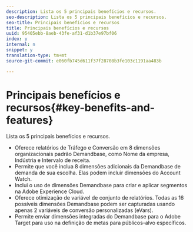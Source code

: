 ```yaml
---
description: Lista os 5 principais benefícios e recursos.
seo-description: Lista os 5 principais benefícios e recursos.
seo-title: Principais benefícios e recursos
title: Principais benefícios e recursos
uuid: 95405ebb-8aeb-43fe-af31-d1b37e97bf06
index: y
internal: n
snippet: y
translation-type: tm+mt
source-git-commit: e060fb745d611f37f28708b3fe103c1191aa483b

---
```



# Principais benefícios e recursos{#key-benefits-and-features}

Lista os 5 principais benefícios e recursos.

* Oferece relatórios de Tráfego e Conversão em 8 dimensões organizacionais padrão Demandbase, como Nome da empresa, Indústria e Intervalo de receita.
* Permite que você inclua 8 dimensões adicionais da Demandbase de demanda de sua escolha. Elas podem incluir dimensões do Account Watch.
* Inclui o uso de dimensões Demandbase para criar e aplicar segmentos na Adobe Experience Cloud.
* Oferece otimização de variável de conjunto de relatórios. Todas as 16 possíveis dimensões Demandbase podem ser capturadas usando apenas 2 variáveis de conversão personalizadas (eVars).
* Permite enviar dimensões integradas do Demandbase para o Adobe Target para uso na definição de metas para públicos-alvo específicos.

